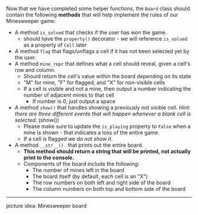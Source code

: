 Now that we have completed some helper functions, the `Board` class should contain the following **methods** that will help implement the rules of our Minesweeper game:   

- A method `is_solved` that checks if the user has won the game. 
  - should have the `property()` decorator - we will reference `is_solved` as a property of `Cell` later
- A method `flag` that flags/unflags a cell if it has not been selected yet by the user.
- A method `mine_repr` that defines what a cell should reveal, given a cell's row and column. 
  - Should return the cell's value within the board depending on its state
  - "M" for mine, "F" for flagged, and "X" for non-visible cells
  - If a cell is visible and not a mine, then output a number indicating the number of adjacent mines to that cell
    - If number is 0, just output a space
- A method `show()` that handles showing a previously not visible cell. *Hint: there are three different events that will happen whenever a blank cell is selected.* (show())
  - Please make sure to update the `is_playing` property to `False` when a mine is shown - that indicates a loss of the entire game.
  - If a cell is flagged we *do not show it*.
- A method `__str__() ` that prints out the entire board.
  - **This method should return a string that will be printed, not actually print to the console.**
  - Components of the board include the following:
    - The number of mines left in the board
    - The board itself (by default, each cell is an "X")
    - The row numbers on both left and right side of the board
    - The column numbers on both top and bottom side of the board



------

picture idea: Minesweeper board

